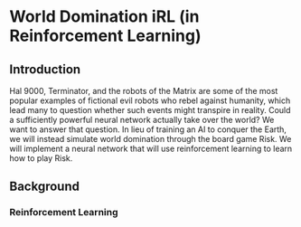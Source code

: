 # World Domination iRL (in Reinforcement Learning)


## Introduction
Hal 9000, Terminator, and the robots of the Matrix are some of the most popular examples of fictional evil robots who rebel against humanity, which lead many to question whether such events might transpire in reality. Could a sufficiently powerful neural network actually take over the world? We want to answer that question. In lieu of training an AI to conquer the Earth, we will instead simulate world domination through the board game Risk. We will implement a neural network that will use reinforcement learning to learn how to play Risk. 

## Background

### Reinforcement Learning

